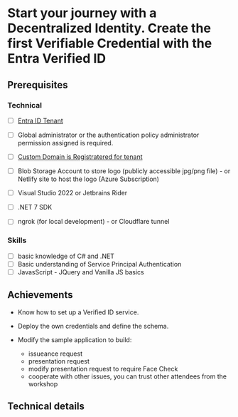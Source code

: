 # Start your journey with a Decentralized Identity. Create the first Verifiable Credential with the Entra Verified ID

## Prerequisites
### Technical
- [ ] [Entra ID Tenant](https://www.microsoft.com/en-gb/security/business/identity-access/microsoft-entra-id)
- [ ] Global administrator or the authentication policy administrator permission assigned is required.
- [ ] [Custom Domain is Registratered for tenant](https://learn.microsoft.com/en-us/entra/identity/users/domains-manage)
- [ ] Blob Storage Account to store logo (publicly accessible jpg/png file) - or Netlify site to host the logo (Azure Subscription)

- [ ] Visual Studio 2022 or Jetbrains Rider
- [ ] .NET 7 SDK

- [ ] ngrok (for local development) - or Cloudflare tunnel

### Skills
- [ ] basic knowledge of C# and .NET
- [ ] Basic understanding of Service Principal Authentication
- [ ] JavasScript - JQuery and Vanilla JS basics

## Achievements
- Know how to set up a Verified ID service.
- Deploy the own credentials and define the schema.

- Modify the sample application to build:
    - issueance request
    - presentation request
    - modify presentation request to require Face Check
    - cooperate with other issues, you can trust other attendees from the workshop

## Technical details
